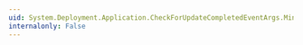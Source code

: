 ```yaml
---
uid: System.Deployment.Application.CheckForUpdateCompletedEventArgs.MinimumRequiredVersion
internalonly: False
---
```

